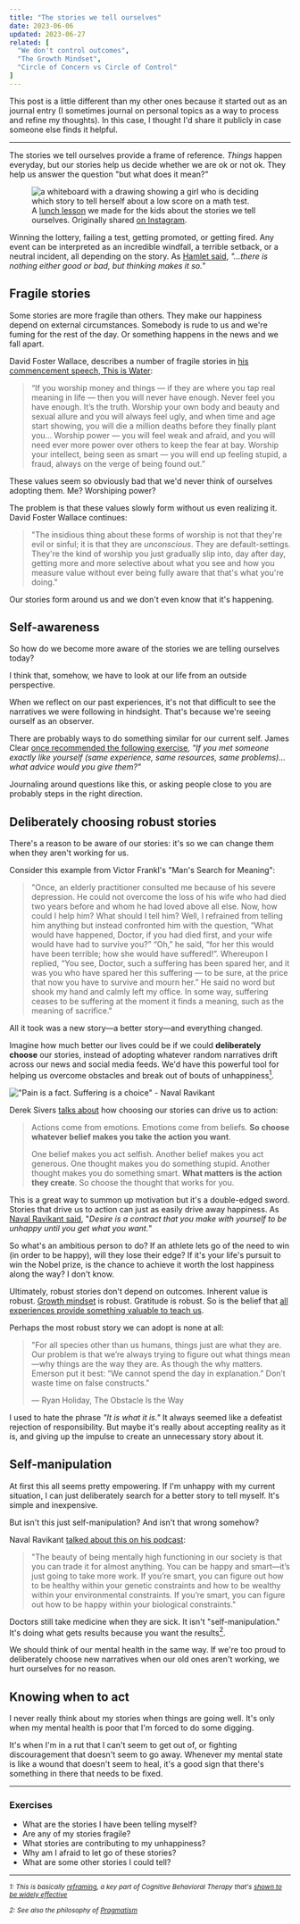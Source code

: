 ```yaml
---
title: "The stories we tell ourselves"
date: 2023-06-06
updated: 2023-06-27
related: [
  "We don't control outcomes",
  "The Growth Mindset",
  "Circle of Concern vs Circle of Control"
]
---
```


This post is a little different than my other ones because it started out as an journal entry (I sometimes journal on personal topics as a way to process and refine my thoughts). In this case, I thought I'd share it publicly in case someone else finds it helpful.

<hr />

The stories we tell ourselves provide a frame of reference. *Things* happen everyday, but our stories help us decide whether we are ok or not ok. They help us answer the question "but what does it mean?"

<figure class="center">
  <img src="{{site.url}}/assets/images/a-bad-thing-happened-to-abby.jpg" alt="a whiteboard with a drawing showing a girl who is deciding which story to tell herself about a low score on a math test." />
  <figcaption>A <a href="{{site.url}}/2022/08/14/lunch-lessons/" target="_blank">lunch lesson</a> we made for the kids about the stories we tell ourselves. Originally shared <a href="https://www.instagram.com/p/BtNFkQblxW8/" target="_blank">on Instagram</a>.</figcaption>
</figure>

Winning the lottery, failing a test, getting promoted, or getting fired. Any event can be interpreted as an incredible windfall, a terrible setback, or a neutral incident, all depending on the story. As [Hamlet said](https://www.goodreads.com/quotes/21959-there-is-nothing-either-good-or-bad-but-thinking-makes), *"…there is nothing either good or bad, but thinking makes it so."*

## Fragile stories

Some stories are more fragile than others. They make our happiness depend on external circumstances.  Somebody is rude to us and we're fuming for the rest of the day. Or something happens in the news and we fall apart.

David Foster Wallace, describes a number of fragile stories in [his commencement speech, This is Water](https://jamesclear.com/great-speeches/this-is-water-by-david-foster-wallace):

> “If you worship money and things — if they are where you tap real meaning in life — then you will never have enough. Never feel you have enough. It’s the truth. Worship your own body and beauty and sexual allure and you will always feel ugly, and when time and age start showing, you will die a million deaths before they finally plant you... Worship power — you will feel weak and afraid, and you will need ever more power over others to keep the fear at bay. Worship your intellect, being seen as smart — you will end up feeling stupid, a fraud, always on the verge of being found out.”

These values seem so obviously bad that we'd never think of ourselves adopting them. Me? Worshiping power?

The problem is that these values slowly form without us even realizing it. David Foster Wallace continues:

> "The insidious thing about these forms of worship is not that they're evil or sinful; it is that they are *unconscious*. They are default-settings. They're the kind of worship you just gradually slip into, day after day, getting more and more selective about what you see and how you measure value without ever being fully aware that that's what you're doing."

Our stories form around us and we don't even know that it's happening.

## Self-awareness

So how do we become more aware of the stories we are telling ourselves today?

I think that, somehow, we have to look at our life from an outside perspective.

When we reflect on our past experiences, it's not that difficult to see the narratives we were following in hindsight. That's because we're seeing ourself as an observer.

There are probably ways to do something similar for our current self. James Clear [once recommended the following exercise](https://jamesclear.com/3-2-1/january-7-2021), *"If you met someone exactly like yourself (same experience, same resources, same problems)… what advice would you give them?"*

Journaling around questions like this, or asking people close to you are probably steps in the right direction.

## Deliberately choosing robust stories

There's a reason to be aware of our stories: it's so we can change them when they aren't working for us.

Consider this example from Victor Frankl's "Man's Search for Meaning":

> "Once, an elderly practitioner consulted me because of his severe depression. He could not overcome the loss of his wife who had died two years before and whom he had loved above all else. Now, how could I help him? What should I tell him? Well, I refrained from telling him anything but instead confronted him with the question, “What would have happened, Doctor, if you had died first, and your wife would have had to survive you?” “Oh,” he said, “for her this would have been terrible; how she would have suffered!”. Whereupon I replied, “You see, Doctor, such a suffering has been spared her, and it was you who have spared her this suffering — to be sure, at the price that now you have to survive and mourn her.” He said no word but shook my hand and calmly left my office. In some way, suffering ceases to be suffering at the moment it finds a meaning, such as the meaning of sacrifice."

All it took was a new story—a better story—and everything changed.

Imagine how much better our lives could be if we could **deliberately choose** our stories, instead of adopting whatever random narratives drift across our news and social media feeds. We'd have this powerful tool for helping us overcome obstacles and break out of bouts of unhappiness<a href="#footnote-1"><sup>1</sup></a>.

!["Pain is a fact. Suffering is a choice" - Naval Ravikant]({{site.url}}/assets/images/pain-vs-suffering.jpg)

Derek Sivers [talks about](https://sive.rs/run2) how choosing our stories can drive us to action:

> Actions come from emotions. Emotions come from beliefs. **So choose whatever belief makes you take the action you want**.
>
> One belief makes you act selfish. Another belief makes you act generous. One thought makes you do something stupid. Another thought makes you do something smart. **What matters is the action they create**. So choose the thought that works for you.

This is a great way to summon up motivation but it's a double-edged sword. Stories that drive us to action can just as easily drive away happiness. As [Naval Ravikant said](https://twitter.com/naval/status/846774878195757057), "*Desire is a contract that you make with yourself to be unhappy until you get what you want.*"

So what's an ambitious person to do? If an athlete lets go of the need to win (in order to be happy), will they lose their edge? If it's your life's pursuit to win the Nobel prize, is the chance to achieve it worth the lost happiness along the way? I don't know.

Ultimately, robust stories don't depend on outcomes. Inherent value is robust. [Growth mindset]({{site.url}}/2011/07/18/the-growth-mindset/) is robust. Gratitude is robust. So is the belief that [all experiences provide something valuable to teach us]({{site.url}}/2020/05/07/i-wish-you-bad-luck/).

Perhaps the most robust story we can adopt is none at all:

> "For all species other than us humans, things just are what they are. Our problem is that we’re always trying to figure out what things mean—why things are the way they are. As though the why matters. Emerson put it best: “We cannot spend the day in explanation.” Don’t waste time on false constructs."
>
> ― Ryan Holiday, The Obstacle Is the Way

I used to hate the phrase *"It is what it is."* It always seemed like a defeatist rejection of responsibility. But maybe it's really about accepting reality as it is, and giving up the impulse to create an unnecessary story about it.

## Self-manipulation

At first this all seems pretty empowering. If I'm unhappy with my current situation, I can just deliberately search for a better story to tell myself. It's simple and inexpensive.

But isn't this just self-manipulation? And isn't that wrong somehow?

Naval Ravikant [talked about this on his podcast](https://nav.al/happiness):

> "The beauty of being mentally high functioning in our society is that you can trade it for almost anything. You can be happy and smart—it’s just going to take more work. If you’re smart, you can figure out how to be healthy within your genetic constraints and how to be wealthy within your environmental constraints. If you’re smart, you can figure out how to be happy within your biological constraints."

Doctors still take medicine when they are sick. It isn't "self-manipulation." It's doing what gets results because you want the results<a href="#footnote-2"><sup>2</sup></a>.

We should think of our mental health in the same way. If we're too proud to deliberately choose new narratives when our old ones aren't working, we hurt ourselves for no reason.

## Knowing when to act

I never really think about my stories when things are going well. It's only when my mental health is poor that I'm forced to do some digging.

It's when I'm in a rut that I can't seem to get out of, or fighting discouragement that doesn't seem to go away. Whenever my mental state is like a wound that doesn't seem to heal, it's a good sign that there's something in there that needs to be fixed.


<hr />

### Exercises

* What are the stories I have been telling myself?
* Are any of my stories fragile?
* What stories are contributing to my unhappiness?
* Why am I afraid to let go of these stories?
* What are some other stories I could tell?

<hr class="section-divider" />

<p>
  <small id="footnote-1"><em>1: This is basically <a href="https://en.wikipedia.org/wiki/Cognitive_reframing" target="_blank">reframing</a>, a key part of Cognitive Behavioral Therapy that's <a href="https://www.ncbi.nlm.nih.gov/pmc/articles/PMC3584580/" target="_blank">shown to be widely effective</a></em></small>
</p>
<p>
  <small id="footnote-2"><em>2: See also the philosophy of <a href="https://en.wikipedia.org/wiki/Pragmatism" target="_blank">Pragmatism</a></em></small>
</p>
